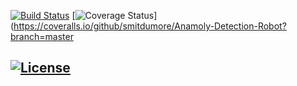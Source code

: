 [![Build Status](https://github.com/smitdumore/Anomaly-Detection-Robot/actions/workflows/build_and_coveralls.yml/badge.svg)](https://github.com/smitdumore/Anamoly-Detection-Robot/actions/workflows/build_and_coveralls.yml)
[![Coverage Status](https://coveralls.io/repos/github/smitdumore/Anomaly-Detection-Robot/badge.svg?branch=master)](https://coveralls.io/github/smitdumore/Anamoly-Detection-Robot?branch=master

[![License](https://img.shields.io/badge/License-Apache%202.0-blue.svg)](https://opensource.org/licenses/Apache-2.0)
---
